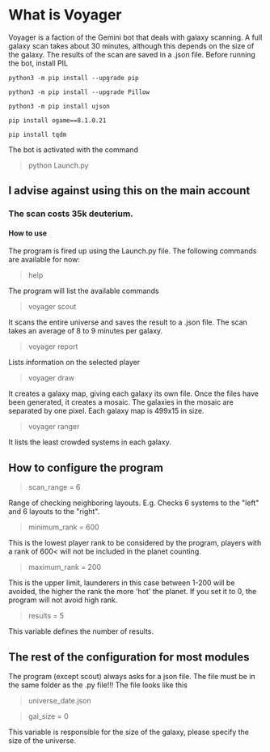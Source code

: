 # What is Voyager
Voyager is a faction of the Gemini bot that deals with galaxy scanning. A full galaxy scan takes about 30 minutes, although this depends on the size of the galaxy. The results of the scan are saved in a .json file.
Before running the bot, install PIL

```
python3 -m pip install --upgrade pip

python3 -m pip install --upgrade Pillow

python3 -m pip install ujson

pip install ogame==8.1.0.21

pip install tqdm
```

The bot is activated with the command 
> python Launch.py
## I advise against using this on the main account
### The scan costs 35k deuterium.
#### How to use
The program is fired up using the Launch.py file. The following commands are available for now:
>help

The program will list the available commands

>voyager scout

It scans the entire universe and saves the result to a .json file. The scan takes an average of 8 to 9 minutes per galaxy.

>voyager report

Lists information on the selected player 

>voyager draw

It creates a galaxy map, giving each galaxy its own file. Once the files have been generated, it creates a mosaic. The galaxies in the mosaic are separated by one pixel. Each galaxy map is 499x15 in size.

>voyager ranger

It lists the least crowded systems in each galaxy.

## How to configure the program

>scan_range = 6

Range of checking neighboring layouts. E.g. Checks 6 systems to the "left" and 6 layouts to the "right".

>minimum_rank = 600

This is the lowest player rank to be considered by the program, players with a rank of 600< will not be included in the planet counting.

>maximum_rank = 200

This is the upper limit, launderers in this case between 1-200 will be avoided, the higher the rank the more 'hot' the planet. If you set it to 0, the program will not avoid high rank.

>results = 5

This variable defines the number of results.

## The rest of the configuration for most modules

The program (except scout) always asks for a json file.
The file must be in the same folder as the .py file!!!
The file looks like this
>universe_date.json

>gal_size = 0

This variable is responsible for the size of the galaxy, please specify the size of the universe.
